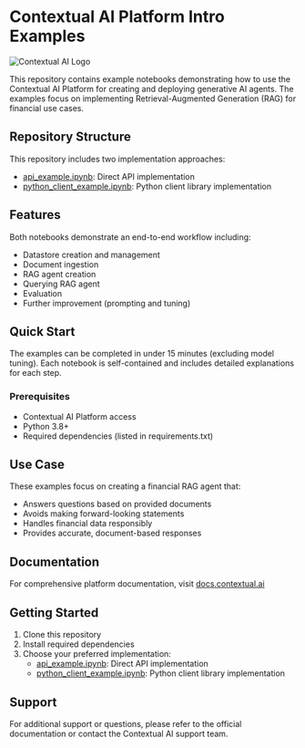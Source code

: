 # Contextual AI Platform Intro Examples

![Contextual AI Logo](https://imagedelivery.net/Dr98IMl5gQ9tPkFM5JRcng/3e5f6fbd-9bc6-4aa1-368e-e8bb1d6ca100/Ultra)

This repository contains example notebooks demonstrating how to use the Contextual AI Platform for creating and deploying generative AI agents. The examples focus on implementing Retrieval-Augmented Generation (RAG) for financial use cases.

## Repository Structure

This repository includes two implementation approaches:
- [api_example.ipynb](api_example.ipynb): Direct API implementation
- [python_client_example.ipynb](python_client_example.ipynb): Python client library implementation

## Features

Both notebooks demonstrate an end-to-end workflow including:
- Datastore creation and management
- Document ingestion
- RAG agent creation
- Querying RAG agent
- Evaluation
- Further improvement (prompting and tuning)

## Quick Start

The examples can be completed in under 15 minutes (excluding model tuning). Each notebook is self-contained and includes detailed explanations for each step.

### Prerequisites

- Contextual AI Platform access
- Python 3.8+
- Required dependencies (listed in requirements.txt)

## Use Case

These examples focus on creating a financial RAG agent that:
- Answers questions based on provided documents
- Avoids making forward-looking statements
- Handles financial data responsibly
- Provides accurate, document-based responses

## Documentation

For comprehensive platform documentation, visit [docs.contextual.ai](https://docs.contextual.ai/)

## Getting Started

1. Clone this repository
2. Install required dependencies
3. Choose your preferred implementation:
    - [api_example.ipynb](api_example.ipynb): Direct API implementation
    - [python_client_example.ipynb](python_client_example.ipynb): Python client library implementation

## Support

For additional support or questions, please refer to the official documentation or contact the Contextual AI support team.